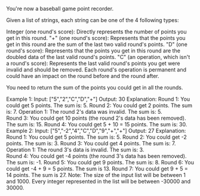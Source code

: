 You're now a baseball game point recorder.

Given a list of strings, each string can be one of the 4 following types:

Integer (one round's score): Directly represents the number of points you get in this round.
"+" (one round's score): Represents that the points you get in this round are the sum of the last two valid round's points.
"D" (one round's score): Represents that the points you get in this round are the doubled data of the last valid round's points.
"C" (an operation, which isn't a round's score): Represents the last valid round's points you get were invalid and should be removed.
Each round's operation is permanent and could have an impact on the round before and the round after.

You need to return the sum of the points you could get in all the rounds.

Example 1:
Input: ["5","2","C","D","+"]
Output: 30
Explanation: 
Round 1: You could get 5 points. The sum is: 5.
Round 2: You could get 2 points. The sum is: 7.
Operation 1: The round 2's data was invalid. The sum is: 5.  
Round 3: You could get 10 points (the round 2's data has been removed). The sum is: 15.
Round 4: You could get 5 + 10 = 15 points. The sum is: 30.
Example 2:
Input: ["5","-2","4","C","D","9","+","+"]
Output: 27
Explanation: 
Round 1: You could get 5 points. The sum is: 5.
Round 2: You could get -2 points. The sum is: 3.
Round 3: You could get 4 points. The sum is: 7.
Operation 1: The round 3's data is invalid. The sum is: 3.  
Round 4: You could get -4 points (the round 3's data has been removed). The sum is: -1.
Round 5: You could get 9 points. The sum is: 8.
Round 6: You could get -4 + 9 = 5 points. The sum is 13.
Round 7: You could get 9 + 5 = 14 points. The sum is 27.
Note:
The size of the input list will be between 1 and 1000.
Every integer represented in the list will be between -30000 and 30000.